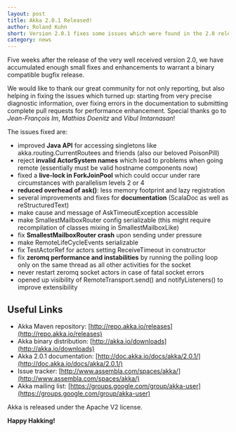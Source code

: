 ```yaml
---
layout: post
title: Akka 2.0.1 Released!
author: Roland Kuhn
short: Version 2.0.1 fixes some issues which were found in the 2.0 release. It is binary compatible with 2.0.
category: news
---
```


Five weeks after the release of the very well received version 2.0, we have
accumulated enough small fixes and enhancements to warrant a binary compatible
bugfix release.

We would like to thank our great community for not only reporting, but also
helping in fixing the issues which turned up: starting from very precise
diagnostic information, over fixing errors in the documentation to submitting
complete pull requests for performance enhancement. Special thanks go to
*Jean-François Im*, *Mathias Doenitz* and *Vibul Imtarnasan*!

The issues fixed are:

* improved **Java API** for accessing singletons like akka.routing.CurrentRoutees and friends (also our beloved PoisonPill)
* reject **invalid ActorSystem names** which lead to problems when going remote (essentially must be valid hostname components now)
* fixed a **live-lock in ForkJoinPool** which could occur under rare circumstances with parallelism levels 2 or 4
* **reduced overhead of ask()**: less memory footprint and lazy registration
* several improvements and fixes for **documentation** (ScalaDoc as well as reStructuredText)
* make cause and message of AskTimeoutException accessible
* make SmallestMailboxRouter config serializable (this might require recompilation of classes mixing in SmallestMailboxLike)
* fix **SmallestMailboxRouter crash** upon sending under pressure
* make RemoteLifeCycleEvents serializable
* fix TestActorRef for actors setting ReceiveTimeout in constructor
* fix **zeromq performance and instabilities** by running the polling loop only on the same thread as all other activities for the socket
* never restart zeromq socket actors in case of fatal socket errors
* opened up visibility of RemoteTransport.send() and notifyListeners() to improve extensibility

## Useful Links

* Akka Maven repository: [http://repo.akka.io/releases](http://repo.akka.io/releases)
* Akka binary distribution: [http://akka.io/downloads](http://akka.io/downloads)
* Akka 2.0.1 documentation: [http://doc.akka.io/docs/akka/2.0.1/](http://doc.akka.io/docs/akka/2.0.1/)
* Issue tracker: [http://www.assembla.com/spaces/akka/](http://www.assembla.com/spaces/akka/)
* Akka mailing list: [https://groups.google.com/group/akka-user](https://groups.google.com/group/akka-user)

Akka is released under the Apache V2 license.

**Happy Hakking!**
